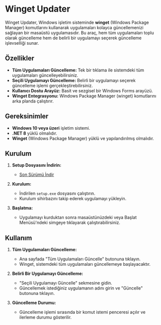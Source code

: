 # Winget Updater

Winget Updater, Windows işletim sisteminde **winget** (Windows Package Manager) komutlarını kullanarak uygulamaları kolayca güncellemenizi sağlayan bir masaüstü uygulamasıdır. Bu araç, hem tüm uygulamaları toplu olarak güncelleme hem de belirli bir uygulamayı seçerek güncelleme işlevselliği sunar.

## Özellikler
- **Tüm Uygulamaları Güncelleme:** Tek bir tıklama ile sistemdeki tüm uygulamaları güncelleyebilirsiniz.
- **Seçili Uygulamayı Güncelleme:** Belirli bir uygulamayı seçerek güncelleme işlemi gerçekleştirebilirsiniz.
- **Kullanıcı Dostu Arayüz:** Basit ve sezgisel bir Windows Forms arayüzü.
- **Winget Entegrasyonu:** Windows Package Manager (winget) komutlarını arka planda çalıştırır.

## Gereksinimler
- **Windows 10 veya üzeri** işletim sistemi.
- **.NET 8** yüklü olmalıdır.
- **Winget** (Windows Package Manager) yüklü ve yapılandırılmış olmalıdır.

## Kurulum
1. **Setup Dosyasını İndirin:**
   - [Son Sürümü İndir](https://github.com/kahyaoglou/Winget-Updater/releases/download/1.0.0.6/Winget-Updater.rar)

2. **Kurulum:**
   - İndirilen `setup.exe` dosyasını çalıştırın.
   - Kurulum sihirbazını takip ederek uygulamayı yükleyin.

3. **Başlatma:**
   - Uygulamayı kurduktan sonra masaüstünüzdeki veya Başlat Menüsü'ndeki simgeye tıklayarak çalıştırabilirsiniz.

## Kullanım
1. **Tüm Uygulamaları Güncelleme:**
   - Ana sayfada "Tüm Uygulamaları Güncelle" butonuna tıklayın.
   - Winget, sistemdeki tüm uygulamaları güncellemeye başlayacaktır.

2. **Belirli Bir Uygulamayı Güncelleme:**
   - "Seçili Uygulamayı Güncelle" sekmesine gidin.
   - Güncellemek istediğiniz uygulamanın adını girin ve "Güncelle" butonuna tıklayın.

3. **Güncelleme Durumu:**
   - Güncelleme işlemi sırasında bir komut istemi penceresi açılır ve ilerleme durumu gösterilir.
